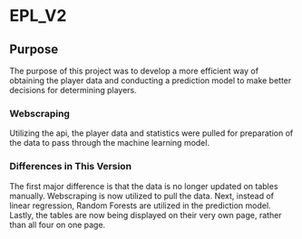 # EPL_V2

## Purpose

The purpose of this project was to develop a more efficient way of
obtaining the player data and conducting a prediction model to make better
decisions for determining players.


### Webscraping

Utilizing the api, the player data and statistics were pulled for preparation
of the data to pass through the machine learning model.

### Differences in This Version

The first major difference is that the data is no longer updated on tables
manually. Webscraping is now utilized to pull the data. Next, instead of
linear regression, Random Forests are utilized in the prediction model.
Lastly, the tables are now being displayed on their very own page, rather than
all four on one page.
